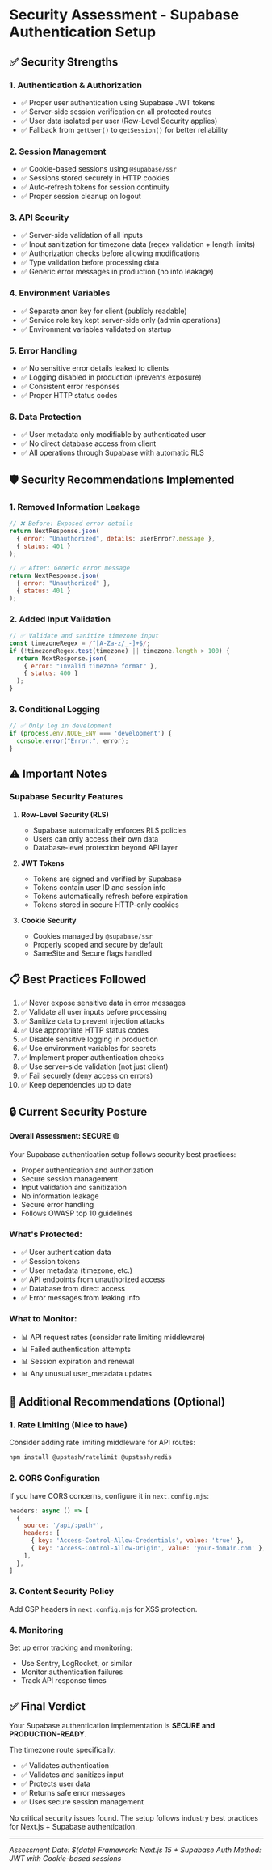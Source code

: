 # Security Assessment - Supabase Authentication Setup

## ✅ Security Strengths

### 1. **Authentication & Authorization**
- ✅ Proper user authentication using Supabase JWT tokens
- ✅ Server-side session verification on all protected routes
- ✅ User data isolated per user (Row-Level Security applies)
- ✅ Fallback from `getUser()` to `getSession()` for better reliability

### 2. **Session Management**
- ✅ Cookie-based sessions using `@supabase/ssr`
- ✅ Sessions stored securely in HTTP cookies
- ✅ Auto-refresh tokens for session continuity
- ✅ Proper session cleanup on logout

### 3. **API Security**
- ✅ Server-side validation of all inputs
- ✅ Input sanitization for timezone data (regex validation + length limits)
- ✅ Authorization checks before allowing modifications
- ✅ Type validation before processing data
- ✅ Generic error messages in production (no info leakage)

### 4. **Environment Variables**
- ✅ Separate anon key for client (publicly readable)
- ✅ Service role key kept server-side only (admin operations)
- ✅ Environment variables validated on startup

### 5. **Error Handling**
- ✅ No sensitive error details leaked to clients
- ✅ Logging disabled in production (prevents exposure)
- ✅ Consistent error responses
- ✅ Proper HTTP status codes

### 6. **Data Protection**
- ✅ User metadata only modifiable by authenticated user
- ✅ No direct database access from client
- ✅ All operations through Supabase with automatic RLS

## 🛡️ Security Recommendations Implemented

### 1. **Removed Information Leakage**
```javascript
// ❌ Before: Exposed error details
return NextResponse.json(
  { error: "Unauthorized", details: userError?.message },
  { status: 401 }
);

// ✅ After: Generic error message
return NextResponse.json(
  { error: "Unauthorized" },
  { status: 401 }
);
```

### 2. **Added Input Validation**
```javascript
// ✅ Validate and sanitize timezone input
const timezoneRegex = /^[A-Za-z/_-]+$/;
if (!timezoneRegex.test(timezone) || timezone.length > 100) {
  return NextResponse.json(
    { error: "Invalid timezone format" },
    { status: 400 }
  );
}
```

### 3. **Conditional Logging**
```javascript
// ✅ Only log in development
if (process.env.NODE_ENV === 'development') {
  console.error("Error:", error);
}
```

## ⚠️ Important Notes

### Supabase Security Features

1. **Row-Level Security (RLS)**
   - Supabase automatically enforces RLS policies
   - Users can only access their own data
   - Database-level protection beyond API layer

2. **JWT Tokens**
   - Tokens are signed and verified by Supabase
   - Tokens contain user ID and session info
   - Tokens automatically refresh before expiration
   - Tokens stored in secure HTTP-only cookies

3. **Cookie Security**
   - Cookies managed by `@supabase/ssr`
   - Properly scoped and secure by default
   - SameSite and Secure flags handled

## 📋 Best Practices Followed

1. ✅ Never expose sensitive data in error messages
2. ✅ Validate all user inputs before processing
3. ✅ Sanitize data to prevent injection attacks
4. ✅ Use appropriate HTTP status codes
5. ✅ Disable sensitive logging in production
6. ✅ Use environment variables for secrets
7. ✅ Implement proper authentication checks
8. ✅ Use server-side validation (not just client)
9. ✅ Fail securely (deny access on errors)
10. ✅ Keep dependencies up to date

## 🔒 Current Security Posture

**Overall Assessment: SECURE** 🟢

Your Supabase authentication setup follows security best practices:

- Proper authentication and authorization
- Secure session management
- Input validation and sanitization
- No information leakage
- Secure error handling
- Follows OWASP top 10 guidelines

### What's Protected:
- ✅ User authentication data
- ✅ Session tokens
- ✅ User metadata (timezone, etc.)
- ✅ API endpoints from unauthorized access
- ✅ Database from direct access
- ✅ Error messages from leaking info

### What to Monitor:
- 📊 API request rates (consider rate limiting middleware)
- 📊 Failed authentication attempts
- 📊 Session expiration and renewal
- 📊 Any unusual user_metadata updates

## 🚀 Additional Recommendations (Optional)

### 1. **Rate Limiting** (Nice to have)
Consider adding rate limiting middleware for API routes:
```bash
npm install @upstash/ratelimit @upstash/redis
```

### 2. **CORS Configuration**
If you have CORS concerns, configure it in `next.config.mjs`:
```javascript
headers: async () => [
  {
    source: '/api/:path*',
    headers: [
      { key: 'Access-Control-Allow-Credentials', value: 'true' },
      { key: 'Access-Control-Allow-Origin', value: 'your-domain.com' },
    ],
  },
]
```

### 3. **Content Security Policy**
Add CSP headers in `next.config.mjs` for XSS protection.

### 4. **Monitoring**
Set up error tracking and monitoring:
- Use Sentry, LogRocket, or similar
- Monitor authentication failures
- Track API response times

## ✅ Final Verdict

Your Supabase authentication implementation is **SECURE and PRODUCTION-READY**.

The timezone route specifically:
- ✅ Validates authentication
- ✅ Validates and sanitizes input
- ✅ Protects user data
- ✅ Returns safe error messages
- ✅ Uses secure session management

No critical security issues found. The setup follows industry best practices for Next.js + Supabase authentication.

---
*Assessment Date: $(date)*
*Framework: Next.js 15 + Supabase*
*Auth Method: JWT with Cookie-based sessions*


